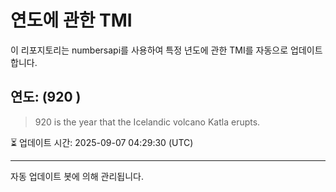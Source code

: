
# 연도에 관한 TMI

이 리포지토리는 numbersapi를 사용하여 특정 년도에 관한 TMI를 자동으로 업데이트합니다.

## 연도: (920 )
> 920 is the year that the Icelandic volcano Katla erupts.

⏳ 업데이트 시간: 2025-09-07 04:29:30 (UTC)

---
자동 업데이트 봇에 의해 관리됩니다.

